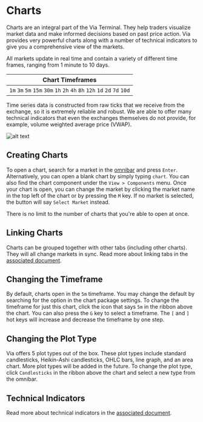 # Charts

Charts are an integral part of the Via Terminal. They help traders visualize market data and make informed decisions based on past price action. Via provides very powerful charts along with a number of technical indicators to give you a comprehensive view of the markets.

All markets update in real time and contain a variety of different time frames, ranging from 1 minute to 10 days.

| Chart Timeframes |
|------------------|
| `1m` `3m` `5m` `15m` `30m` `1h` `2h` `4h` `8h` `12h` `1d` `2d` `7d` `10d` |

Time series data is constructed from raw ticks that we receive from the exchange, so it is extremely reliable and robust. We are able to offer many technical indicators that even the exchanges themselves do not provide, for example, volume weighted average price (VWAP).

![alt text](/docs/terminal/images/chart.png "Via Terminal Chart")

## Creating Charts

To open a chart, search for a market in the [omnibar](/terminal/omnibar) and press `Enter`. Alternatively, you can open a blank chart by simply typing `chart`. You can also find the chart component under the `View > Components` menu. Once your chart is open, you can change the market by clicking the market name in the top left of the chart or by pressing the `M` key. If no market is selected, the button will say `Select Market` instead.

There is no limit to the number of charts that you're able to open at once.

## Linking Charts

Charts can be grouped together with other tabs (including other charts). They will all change markets in sync. Read more about linking tabs in the [associated document](/terminal/linking-tabs).

## Changing the Timeframe

By default, charts open in the `5m` timeframe. You may change the default by searching for the option in the chart package settings. To change the timeframe for just this chart, click the icon that says `5m` in the ribbon above the chart. You can also press the `G` key to select a timeframe. The `[` and `]` hot keys will increase and decrease the timeframe by one step.

## Changing the Plot Type

Via offers 5 plot types out of the box. These plot types include standard candlesticks, Heikin-Ashi candlesticks, OHLC bars, line graph, and an area chart. More plot types will be added in the future. To change the plot type, click `Candlesticks` in the ribbon above the chart and select a new type from the omnibar.

## Technical Indicators

Read more about technical indicators in the [associated document](/terminal/technical-indicators).
